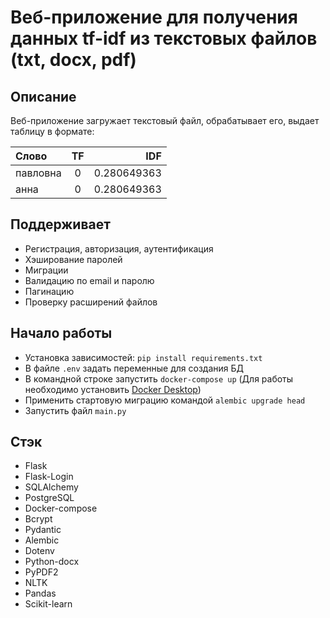 # Веб-приложение для получения данных tf-idf из текстовых файлов (txt, docx, pdf)

## Описание

Веб-приложение загружает текстовый файл, обрабатывает его, выдает таблицу в формате:

|    Слово    |      TF     |      IDF      |
| :---        |    :----:   |     ---:      |
| павловна    | 0           | 0.280649363   |
| анна	      | 0	        | 0.280649363   |

## Поддерживает

- Регистрация, авторизация, аутентификация
- Хэширование паролей
- Миграции
- Валидацию по email и паролю
- Пагинацию
- Проверку расширений файлов

## Начало работы

- Установка зависимостей: ```pip install requirements.txt```
- В файле ```.env``` задать переменные для создания БД
- В командной строке запустить ```docker-compose up``` (Для работы необходимо установить [Docker Desktop](https://www.docker.com/products/docker-desktop/))
- Применить стартовую миграцию командой ```alembic upgrade head```
- Запустить файл ```main.py```
  
## Стэк

- Flask
- Flask-Login
- SQLAlchemy
- PostgreSQL
- Docker-compose
- Bcrypt
- Pydantic
- Alembic
- Dotenv
- Python-docx
- PyPDF2
- NLTK
- Pandas
- Scikit-learn